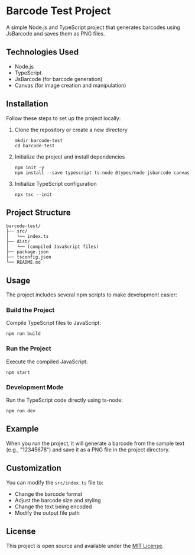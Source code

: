 # Barcode Test Project

A simple Node.js and TypeScript project that generates barcodes using JsBarcode and saves them as PNG files.

## Technologies Used

- Node.js
- TypeScript
- JsBarcode (for barcode generation)
- Canvas (for image creation and manipulation)

## Installation

Follow these steps to set up the project locally:

1. Clone the repository or create a new directory
   ```
   mkdir barcode-test
   cd barcode-test
   ```

2. Initialize the project and install dependencies
   ```
   npm init -y
   npm install --save typescript ts-node @types/node jsbarcode canvas
   ```

3. Initialize TypeScript configuration
   ```
   npx tsc --init
   ```

## Project Structure

```
barcode-test/
├── src/
│   └── index.ts
├── dist/
│   └── (compiled JavaScript files)
├── package.json
├── tsconfig.json
└── README.md
```

## Usage

The project includes several npm scripts to make development easier:

### Build the Project

Compile TypeScript files to JavaScript:

```
npm run build
```

### Run the Project

Execute the compiled JavaScript:

```
npm start
```

### Development Mode

Run the TypeScript code directly using ts-node:

```
npm run dev
```

## Example

When you run the project, it will generate a barcode from the sample text (e.g., "12345678") and save it as a PNG file in the project directory.

## Customization

You can modify the `src/index.ts` file to:
- Change the barcode format
- Adjust the barcode size and styling
- Change the text being encoded
- Modify the output file path

## License

This project is open source and available under the [MIT License](LICENSE).
